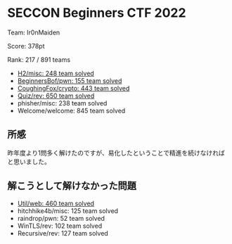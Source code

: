 # SECCON Beginners CTF 2022

Team: Ir0nMaiden

Score: 378pt

Rank: 217 / 891 teams

- [H2/misc: 248 team solved](./misc/misc.md)
- [BeginnersBof/pwn: 155 team solved](./pwn/BeginnersBof.md)
- [CoughingFox/crypto: 443 team solved](./crypto/coughingfox.md)
- [Quiz/rev: 650 team solved](./rev/quiz.md)
- phisher/misc: 238 team solved
- Welcome/welcome: 845 team solved


## 所感

昨年度より1問多く解けたのですが、易化したということで精進を続けなければと思いました。

## 解こうとして解けなかった問題

- [Util/web: 460 team solved](./web/util.md)
- hitchhike4b/misc: 125 team solved
- raindrop/pwn: 52 team solved
- WinTLS/rev: 102 team solved
- Recursive/rev: 127 team solved



